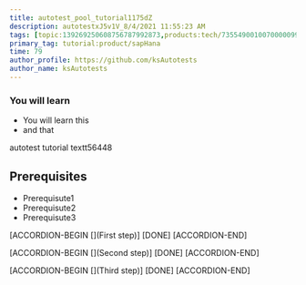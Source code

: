 ```yaml
---
title: autotest_pool_tutorial1175dZ
description: autotestxJ5v1V_8/4/2021 11:55:23 AM
tags: [topic:139269250608756787992873,products:tech/73554900100700000996,tutorial:experience/advanced]
primary_tag: tutorial:product/sapHana
time: 79
author_profile: https://github.com/ksAutotests
author_name: ksAutotests
---
```

### You will learn
- You will learn this
- and that

autotest tutorial textt56448

## Prerequisites
- Prerequisute1
- Prerequisute2
- Prerequisute3

[ACCORDION-BEGIN [](First step)]
[DONE]
[ACCORDION-END]

[ACCORDION-BEGIN [](Second step)]
[DONE]
[ACCORDION-END]

[ACCORDION-BEGIN [](Third step)]
[DONE]
[ACCORDION-END]


